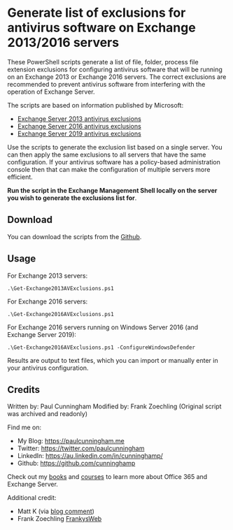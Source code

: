 # Generate list of exclusions for antivirus software on Exchange 2013/2016 servers

These PowerShell scripts generate a list of file, folder, process file extension exclusions for configuring antivirus software that will be running on an Exchange 2013 or Exchange 2016 servers. The correct exclusions are recommended to prevent antivirus software from interfering with the operation of Exchange Server.

The scripts are based on information published by Microsoft:

- [Exchange Server 2013 antivirus exclusions](https://technet.microsoft.com/en-us/library/bb332342(v=exchg.150).aspx)
- [Exchange Server 2016 antivirus exclusions](https://technet.microsoft.com/en-us/library/bb332342(v=exchg.160).aspx)
- [Exchange Server 2019 antivirus exclusions](https://learn.microsoft.com/en-us/Exchange/antispam-and-antimalware/windows-antivirus-software?redirectedfrom=MSDN&view=exchserver-2019)

Use the scripts to generate the exclusion list based on a single server. You can then apply the same exclusions to all servers that have the same configuration. If your antivirus software has a policy-based administration console then that can make the configuration of multiple servers more efficient.

**Run the script in the Exchange Management Shell locally on the server you wish to generate the exclusions list for**.

## Download

You can download the scripts from the [Github](https://github.com/FrankysWeb/ExchangeServerAntivirusExclusions).

## Usage

For Exchange 2013 servers:

```
.\Get-Exchange2013AVExclusions.ps1
```

For Exchange 2016 servers:

```
.\Get-Exchange2016AVExclusions.ps1
```

For Exchange 2016 servers running on Windows Server 2016 (and Exchange Server 2019):

```
.\Get-Exchange2016AVExclusions.ps1 -ConfigureWindowsDefender
```

Results are output to text files, which you can import or manually enter in your antivirus configuration.

## Credits
Written by: Paul Cunningham
Modified by: Frank Zoechling (Original script was archived and readonly)

Find me on:

* My Blog:	https://paulcunningham.me
* Twitter:	https://twitter.com/paulcunningham
* LinkedIn:	https://au.linkedin.com/in/cunninghamp/
* Github:	https://github.com/cunninghamp

Check out my [books](https://paulcunningham.me/books/) and [courses](https://paulcunningham.me/training/) to learn more about Office 365 and Exchange Server.

Additional credit:

* Matt K (via [blog comment](http://exchangeserverpro.com/powershell-script-exchange-2013-antivirus-exclusions/#comment-244497))
* Frank Zoechling [FrankysWeb](https://www.frankysweb.de)
